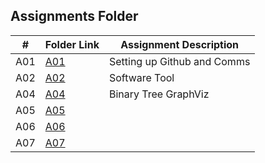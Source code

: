 ## Assignments Folder

|  #   | Folder Link | Assignment Description |
| :--: | ----------- | ---------------------- |
| A01 | [A01](https://github.com/derrk/4883-Software-Tools-Pollock/tree/main/Assignments/A01)        |   Setting up Github and Comms                     |
| A02   | [A02](https://github.com/derrk/4883-Software-Tools-Pollock/tree/main/Assignments/A02)            |   Software Tool             |
| A04 | [A04](https://github.com/derrk/4883-Software-Tools-Pollock/tree/main/Assignments/A04) | Binary Tree GraphViz |
| A05 | [A05](https://github.com/derrk/4883-Software-Tools-Pollock/tree/main/Assignments/A05) | |
| A06 | [A06]() | |
| A07 | [A07]() | |
